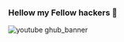 ### Hellow my Fellow hackers 👋
![youtube ghub_banner](https://user-images.githubusercontent.com/70637311/145705425-616b5dba-e6bb-493c-8b47-fff9662a1e24.gif)

<!--
**morpheuslord/morpheuslord** is a ✨ _special_ ✨ repository because its `README.md` (this file) appears on your GitHub profile.

Here are some ideas to get you started:

- 🔭 I’m currently working on ...
- 🌱 I’m currently learning ...
- 👯 I’m looking to collaborate on ...
- 🤔 I’m looking for help with ...
- 💬 Ask me about ...
- 📫 How to reach me: ...
- 😄 Pronouns: ...
- ⚡ Fun fact: ...
-->
